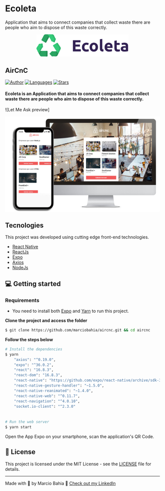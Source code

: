 # Ecoleta
Application that aims to connect companies that collect waste there are people who aim to dispose of this waste correctly.

<div align="center">
  <img src="https://github.com/marciobahia/Ecoleta/blob/master/logo.svg" width="300" >
</div>

## AirCnC #

[![Author](https://img.shields.io/badge/author-marciobahia-835AFD?style=flat-square)](https://github.com/marciobahia)
[![Languages](https://img.shields.io/github/languages/count/josepholiveira/letmeask?color=%23835AFD&style=flat-square)](#)
[![Stars](https://img.shields.io/github/stars/marciobahia/letmeask?color=835AFD&style=flat-square)](https://github.com/marciobahia/letmeask/stargazers)

<h4 align="left">
Ecoleta is an Application that aims to connect companies that collect waste there are people who aim to dispose of this waste correctly.
</h4>

![Let Me Ask preview]


<img src="https://github.com/marciobahia/Aircnc/blob/master/AirCncLogo.jpeg" >


## Tecnologies

This project was developed using cutting edge front-end technologies.


- [React Native](https://reactnative.dev)
- [ReactJs](https://reactjs.org/)
- [Expo](https://expo.io)
- [Axios](https://github.com/axios/axios)
- [NodeJs](https://nodejs.org/en/download/)



## 💻 Getting started

### Requirements

- You need to install both [Expo](https://expo.io) and [Yarn](https://yarnpkg.com/) to run this project.

**Clone the project and access the folder**

```bash
$ git clone https://github.com/marciobahia/aircnc.git && cd aircnc
```

**Follow the steps below**

```bash
# Install the dependencies
$ yarn
    "axios": "^0.19.0",
    "expo": "^36.0.2",
    "react": "16.8.3",
    "react-dom": "16.8.3",
    "react-native": "https://github.com/expo/react-native/archive/sdk-35.0.0.tar.gz",
    "react-native-gesture-handler": "~1.5.0",
    "react-native-reanimated": "~1.4.0",
    "react-native-web": "^0.11.7",
    "react-navigation": "^4.0.10",
    "socket.io-client": "^2.3.0"


# Run the web server
$ yarn start
```

Open the App Expo on your smartphone, scan the application's QR Code.

## 📝 License

This project is licensed under the MIT License - see the [LICENSE](LICENSE) file for details.

---

Made with 💜 by Marcio Bahia 👋 [Check out my LinkedIn](https://www.linkedin.com/in/márcio-sella-bahia-9b73bb19b/)


